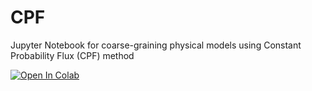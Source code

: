 # CPF
Jupyter Notebook for coarse-graining physical models using Constant Probability Flux (CPF) method

[![Open In Colab](https://colab.research.google.com/assets/colab-badge.svg)](https://colab.research.google.com/github/ktaletsk/CPF/blob/master/ItoGenerator.ipynb)
